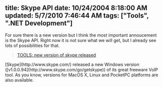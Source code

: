 title: Skype API
date: 10/24/2004 8:18:00 AM
updated: 5/7/2010 7:46:44 AM
tags: ["Tools", ".NET Development"]
---
For sure there is a new version but I think the most important annoucement is the Skype API. Right now it is not sure what we will get, but I already see lots of possibilities for that. 


> [TOOLS: new version of skype released](http://www.didierbeck.com/2004_10_01_blogs.php#109855002736926306)
> 
> 
<div xmlns="http://www.w3.org/1999/xhtml">[Skype](http://www.skype.com/) released a new Windows version ([v1.0.0.94](http://www.skype.com/go/getskype)) of its great freeware VoIP tool. As you know, versions for MacOS X, Linux and PocketPC platforms are also available.</div>
